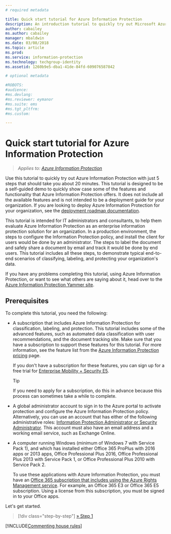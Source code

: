 ```yaml
---
# required metadata

title: Quick start tutorial for Azure Information Protection
description: An introduction tutorial to quickly try out Microsoft Azure Information Protection for your organization that should take you about 20 minutes.
author: cabailey
ms.author: cabailey
manager: mbaldwin
ms.date: 03/08/2018
ms.topic: article
ms.prod:
ms.service: information-protection
ms.technology: techgroup-identity
ms.assetid: 1260b9e5-dba1-41de-84fd-609076587842

# optional metadata

#ROBOTS:
#audience:
#ms.devlang:
#ms.reviewer: eymanor
#ms.suite: ems
#ms.tgt_pltfrm:
#ms.custom:

---
```


# Quick start tutorial for Azure Information Protection 

>*Applies to: [Azure Information Protection](https://azure.microsoft.com/pricing/details/information-protection)*

Use this tutorial to quickly try out Azure Information Protection with just 5 steps that should take you about 20 minutes. This tutorial is designed to be a self-guided demo to quickly show case some of the features and functionality that Azure Information Protection offers. It does not include all the available features and is not intended to be a deployment guide for your organization. If you are looking to deploy Azure Information Protection for your organization, see the [deployment roadmap documentation](../plan-design/deployment-roadmap.md). 

This tutorial is intended for IT administrators and consultants, to help them evaluate Azure Information Protection as an enterprise information protection solution for an organization. In a production environment, the steps to configure the Information Protection policy, and install the client for users would be done by an administrator. The steps to label the document and safely share a document by email and track it would be done by end users. This tutorial includes all these steps, to demonstrate typical end-to-end scenarios of classifying, labeling, and protecting your organization's data. 

If you have any problems completing this tutorial, using Azure Information Protection, or want to see what others are saying about it, head over to the [Azure Information Protection Yammer site](https://www.yammer.com/askipteam/#/threads/inGroup?type=in_group&feedId=8652489&view=all).

## Prerequisites 
To complete this tutorial, you need the following:

- A subscription that includes Azure Information Protection for classification, labeling, and protection. This tutorial includes some of the advanced features, such as automated data classification with user recommendations, and the document tracking site. Make sure that you have a subscription to support these features for this tutorial. For more information, see the feature list from the [Azure Information Protection pricing](https://azure.microsoft.com/pricing/details/information-protection) page.
    
    If you don't have a subscription for these features, you can sign up for a free trial for [Enterprise Mobility + Security E5](https://portal.office.com/Signup/Signup.aspx?OfferId=87dd2714-d452-48a0-a809-d2f58c4f68b7).
    
  > [!TIP] 
  > If you need to apply for a subscription, do this in advance because this process can sometimes take a while to complete.

- A global administrator account to sign in to the Azure portal to activate protection and configure the Azure Information Protection policy. Alternatively, you can use an account that has either of the following administrative roles: [Information Protection Administrator or Security Administrator](/azure/active-directory/active-directory-assign-admin-roles-azure-portal). This account must also have an email address and a working email service, such as Exchange Online.

- A computer running Windows (minimum of Windows 7 with Service Pack 1), and which has installed either Office 365 ProPlus with 2016 apps or 2013 apps, Office Professional Plus 2016, Office Professional Plus 2013 with Service Pack 1, or Office Professional Plus 2010 with Service Pack 2. 
    
    To use these applications with Azure Information Protection, you must have an [Office 365 subscription that includes using the Azure Rights Management service](http://download.microsoft.com/download/E/C/F/ECF42E71-4EC0-48FF-AA00-577AC14D5B5C/Azure_Information_Protection_licensing_datasheet_EN-US.pdf). For example, an Office 365 E3 or Office 365 E5 subscription. Using a license from this subscription, you must be signed in to your Office apps.

Let's get started.

>[!div class="step-by-step"]
[&#187; Step 1](infoprotect-tutorial-step1.md)

[!INCLUDE[Commenting house rules](../includes/houserules.md)]


